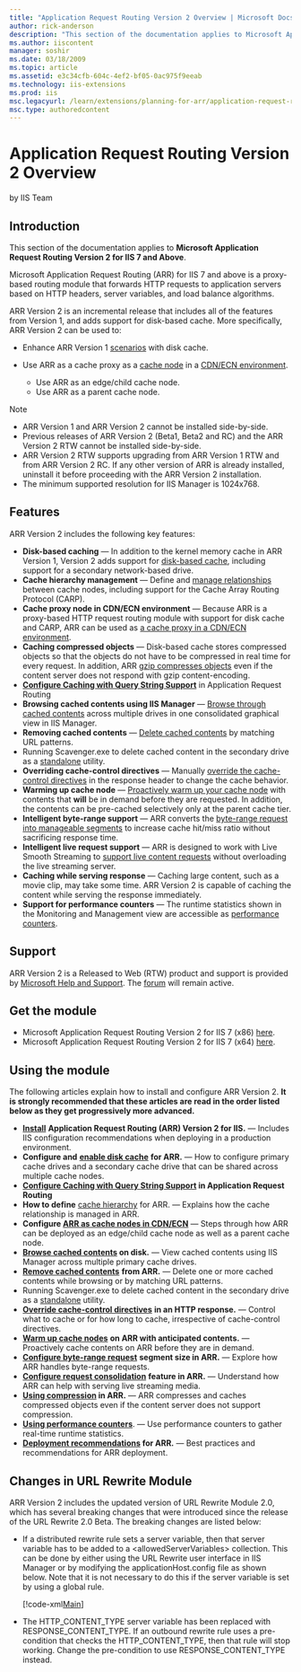 ```yaml
---
title: "Application Request Routing Version 2 Overview | Microsoft Docs"
author: rick-anderson
description: "This section of the documentation applies to Microsoft Application Request Routing Version 2 for IIS 7 and Above . Microsoft Application Request Routing (ARR..."
ms.author: iiscontent
manager: soshir
ms.date: 03/18/2009
ms.topic: article
ms.assetid: e3c34cfb-604c-4ef2-bf05-0ac975f9eeab
ms.technology: iis-extensions
ms.prod: iis
msc.legacyurl: /learn/extensions/planning-for-arr/application-request-routing-version-2-overview
msc.type: authoredcontent
---
```

Application Request Routing Version 2 Overview
====================
by IIS Team

## Introduction

This section of the documentation applies to **Microsoft Application Request Routing Version 2 for IIS 7 and Above**.

Microsoft Application Request Routing (ARR) for IIS 7 and above is a proxy-based routing module that forwards HTTP requests to application servers based on HTTP headers, server variables, and load balance algorithms.

ARR Version 2 is an incremental release that includes all of the features from Version 1, and adds support for disk-based cache. More specifically, ARR Version 2 can be used to:

- Enhance ARR Version 1 [scenarios](using-the-application-request-routing-module.md) with disk cache.
- Use ARR as a cache proxy as a [cache node](../configuring-application-request-routing-arr/cache-hierarchy-management-using-application-request-routing.md) in a [CDN/ECN environment](../installing-application-request-routing-arr/deploying-application-request-routing-in-cdn.md).

    - Use ARR as an edge/child cache node.
    - Use ARR as a parent cache node.

> [!NOTE]
>  
> 
> - ARR Version 1 and ARR Version 2 cannot be installed side-by-side.
> - Previous releases of ARR Version 2 (Beta1, Beta2 and RC) and the ARR Version 2 RTW cannot be installed side-by-side.
> - ARR Version 2 RTW supports upgrading from ARR Version 1 RTW and from ARR Version 2 RC. If any other version of ARR is already installed, uninstall it before proceeding with the ARR Version 2 installation.
> - The minimum supported resolution for IIS Manager is 1024x768.


## Features

ARR Version 2 includes the following key features:

- **Disk-based caching** &mdash; In addition to the kernel memory cache in ARR Version 1, Version 2 adds support for [disk-based cache](../configuring-application-request-routing-arr/configure-and-enable-disk-cache-in-application-request-routing.md), including support for a secondary network-based drive.
- **Cache hierarchy management** &mdash; Define and [manage relationships](../configuring-application-request-routing-arr/cache-hierarchy-management-using-application-request-routing.md) between cache nodes, including support for the Cache Array Routing Protocol (CARP).
- **Cache proxy node in CDN/ECN environment** &mdash; Because ARR is a proxy-based HTTP request routing module with support for disk cache and CARP, ARR can be used as [a cache proxy in a CDN/ECN environment](../installing-application-request-routing-arr/deploying-application-request-routing-in-cdn.md).
- **Caching compressed objects** &mdash; Disk-based cache stores compressed objects so that the objects do not have to be compressed in real time for every request. In addition, ARR [gzip compresses objects](../configuring-application-request-routing-arr/using-compression-in-application-request-routing.md) even if the content server does not respond with gzip content-encoding.
- [**Configure Caching with Query String Support**](../configuring-application-request-routing-arr/configure-caching-with-query-string-support-in-application-request-routing.md) in Application Request Routing
- **Browsing cached contents using IIS Manager** &mdash; [Browse through cached contents](../configuring-application-request-routing-arr/browse-cached-contents-on-disk-on-application-request-routing.md) across multiple drives in one consolidated graphical view in IIS Manager.
- **Removing cached contents** &mdash; [Delete cached contents](../configuring-application-request-routing-arr/delete-cached-objects.md) by matching URL patterns.
- Running Scavenger.exe to delete cached content in the secondary drive as a [standalone](../configuring-application-request-routing-arr/use-scavengeexe-tool-to-delete-cached-content-from-secondary-cache-drive.md) utility.
- **Overriding cache-control directives** &mdash; Manually [override the cache-control directives](../configuring-application-request-routing-arr/manually-override-cache-control-directives-using-application-request-routing.md) in the response header to change the cache behavior.
- **Warming up cache node** &mdash; [Proactively warm up your cache node](../configuring-application-request-routing-arr/warm-up-cache-nodes-on-application-request-routing.md) with contents that **will** be in demand before they are requested. In addition, the contents can be pre-cached selectively only at the parent cache tier.
- **Intelligent byte-range support** &mdash; ARR converts the [byte-range request into manageable segments](../configuring-application-request-routing-arr/configure-byte-range-request-segment-size-in-application-request-routing.md) to increase cache hit/miss ratio without sacrificing response time.
- **Intelligent live request support** &mdash; ARR is designed to work with Live Smooth Streaming to [support live content requests](../configuring-application-request-routing-arr/configure-request-consolidation-feature-in-application-request-routing.md) without overloading the live streaming server.
- **Caching while serving response** &mdash; Caching large content, such as a movie clip, may take some time. ARR Version 2 is capable of caching the content while serving the response immediately.
- **Support for performance counters** &mdash; The runtime statistics shown in the Monitoring and Management view are accessible as [performance counters](../configuring-application-request-routing-arr/using-performance-counters.md).

## Support

ARR Version 2 is a Released to Web (RTW) product and support is provided by [Microsoft Help and Support](https://support.microsoft.com/). The [forum](https://forums.iis.net/1154.aspx) will remain active.

## Get the module

- Microsoft Application Request Routing Version 2 for IIS 7 (x86) [here](https://download.microsoft.com/download/4/D/F/4DFDA851-515F-474E-BA7A-5802B3C95101/ARRv2_setup_x86.EXE).
- Microsoft Application Request Routing Version 2 for IIS 7 (x64) [here](https://download.microsoft.com/download/3/4/1/3415F3F9-5698-44FE-A072-D4AF09728390/ARRv2_setup_x64.EXE).

## Using the module

The following articles explain how to install and configure ARR Version 2. **It is strongly recommended that these articles are read in the order listed below as they get progressively more advanced.**

- [**Install**](../installing-application-request-routing-arr/install-application-request-routing-version-2.md) **Application Request Routing (ARR) Version 2 for IIS.** &mdash; Includes IIS configuration recommendations when deploying in a production environment.
- **Configure and** [**enable disk cache**](../configuring-application-request-routing-arr/configure-and-enable-disk-cache-in-application-request-routing.md) **for ARR.** &mdash; How to configure primary cache drives and a secondary cache drive that can be shared across multiple cache nodes.
- **[Configure Caching with Query String Support](../configuring-application-request-routing-arr/configure-caching-with-query-string-support-in-application-request-routing.md) in Application Request Routing**
- **How to define** [cache hierarchy](../configuring-application-request-routing-arr/cache-hierarchy-management-using-application-request-routing.md) for ARR. &mdash; Explains how the cache relationship is managed in ARR.
- **Configure [ARR as cache nodes in CDN/ECN](../installing-application-request-routing-arr/deploying-application-request-routing-in-cdn.md)** &mdash; Steps through how ARR can be deployed as an edge/child cache node as well as a parent cache node.
- **[Browse cached contents](../configuring-application-request-routing-arr/browse-cached-contents-on-disk-on-application-request-routing.md) on disk.** &mdash; View cached contents using IIS Manager across multiple primary cache drives.
- [**Remove cached contents**](../configuring-application-request-routing-arr/delete-cached-objects.md) **from ARR.** &mdash; Delete one or more cached contents while browsing or by matching URL patterns.
- Running Scavenger.exe to delete cached content in the secondary drive as a [standalone](../configuring-application-request-routing-arr/use-scavengeexe-tool-to-delete-cached-content-from-secondary-cache-drive.md) utility.
- [**Override cache-control directives**](../configuring-application-request-routing-arr/manually-override-cache-control-directives-using-application-request-routing.md) **in an HTTP response.** &mdash; Control what to cache or for how long to cache, irrespective of cache-control directives.
- [**Warm up cache nodes**](../configuring-application-request-routing-arr/warm-up-cache-nodes-on-application-request-routing.md) **on ARR with anticipated contents.** &mdash; Proactively cache contents on ARR before they are in demand.
- [**Configure byte-range request**](../configuring-application-request-routing-arr/configure-byte-range-request-segment-size-in-application-request-routing.md) **segment size in ARR.** &mdash; Explore how ARR handles byte-range requests.
- [**Configure request consolidation**](../configuring-application-request-routing-arr/configure-request-consolidation-feature-in-application-request-routing.md) **feature in ARR.** &mdash; Understand how ARR can help with serving live streaming media.
- **[Using compression](../configuring-application-request-routing-arr/using-compression-in-application-request-routing.md) in ARR.** &mdash; ARR compresses and caches compressed objects even if the content server does not support compression.
- **[Using performance counters](../configuring-application-request-routing-arr/using-performance-counters.md)**. &mdash; Use performance counters to gather real-time runtime statistics.
- **[Deployment recommendations](../installing-application-request-routing-arr/deployment-recommendations-for-application-request-routing.md) for ARR.** &mdash; Best practices and recommendations for ARR deployment.

## Changes in URL Rewrite Module

ARR Version 2 includes the updated version of URL Rewrite Module 2.0, which has several breaking changes that were introduced since the release of the URL Rewrite 2.0 Beta. The breaking changes are listed below:

- If a distributed rewrite rule sets a server variable, then that server variable has to be added to a &lt;allowedServerVariables&gt; collection. This can be done by either using the URL Rewrite user interface in IIS Manager or by modifying the applicationHost.config file as shown below. Note that it is not necessary to do this if the server variable is set by using a global rule.  

    [!code-xml[Main](application-request-routing-version-2-overview/samples/sample1.xml)]
- The HTTP\_CONTENT\_TYPE server variable has been replaced with RESPONSE\_CONTENT\_TYPE. If an outbound rewrite rule uses a pre-condition that checks the HTTP\_CONTENT\_TYPE, then that rule will stop working. Change the pre-condition to use RESPONSE\_CONTENT\_TYPE instead.